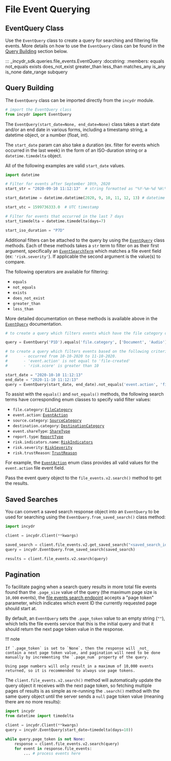 # File Event Querying

## EventQuery Class

Use the `EventQuery` class to create a query for searching and filtering file events.  More details on how to use the `EventQuery` class can be found in the [Query Building](#query-building) section below.

::: _incydr_sdk.queries.file_events.EventQuery
    :docstring:
    :members: equals not_equals exists does_not_exist greater_than less_than matches_any is_any is_none date_range subquery

## Query Building

The `EventQuery` class can be imported directly from the `incydr` module.

```python
# import the EventQuery class
from incydr import EventQuery
```

The `EventQuery(start_date=None, end_date=None)` class takes a start date and/or an end date in various forms, including a timestamp string, a datetime object, or a number (float, int).

The `start_date` param can also take a duration (ex. filter for events which occurred in the last week) in the form of an ISO-duration string or a `datetime.timedelta` object.

All of the following examples are valid `start_date` values.
```python
import datetime

# Filter for events after September 10th, 2020
start_str = "2020-09-10 11:12:13"  # string formatted as "%Y-%m-%d %H:%M:%S"

start_datetime = datetime.datetime(2020, 9, 10, 11, 12, 13) # datetime object

start_utc = 1599736333.0  # UTC timestamp

# Filter for events that occurred in the last 7 days
start_timedelta = datetime.timedelta(days=7)

start_iso_duration = "P7D"
```

Additional filters can be attached to the query by using the [`EventQuery`](#eventquery-class) class methods.  Each of these methods takes a `str` term to filter on as their first argument,
specifically an [`EventSearchTerm`](../../enums/#event-search-terms) which matches a file event field (ex: `'risk.severity'`).  If applicable the second argument is the value(s) to compare.

The following operators are available for filtering:

* `equals`
* `not_equals`
* `exists`
* `does_not_exist`
* `greater_than`
* `less_than`

More detailed documentation on these methods is available above in the [`EventQuery`](#eventquery-class) documentation.

```python
# to create a query which filters events which have the file category of 'Document' or 'Audio' from the past 1 day

query = EventQuery('P1D').equals('file.category', ['Document', 'Audio'])

# to create a query which filters events based on the following criteria:
#       - occurred from 10-10-2020 to 11-10-2020.
#       - 'event.action' is not equal to 'file-created'
#       - 'risk.score' is greater than 10

start_date = "2020-10-10 11:12:13"
end_date = "2020-11-10 11:12:13"
query = EventQuery(start_date, end_date).not_equals('event.action', 'file-created').greater_than('risk.score', 10)
```

To assist with the `equals()` and `not_equals()` methods, the following search terms have corresponding enum classes to specify valid filter values:

* `file.category`: [`FileCategory`](../../enums/#file-categories)
* `event.action`: [`EventAction`](../../enums/#event-actions)
* `source.category`: [`SourceCategory`](../../enums/#source-destination-categories)
* `destination.category`: [`DestinationCategory`](../../enums/#source-destination-categories)
* `event.shareType`: [`ShareType`](../../enums/#share-types)
* `report.type`: [`ReportType`](../../enums/#report-types)
* `risk.indicators.name`: [`RiskIndicators`](../../enums/#risk-indicators)
* `risk.severity`: [`RiskSeverity`](../../enums/#risk-severity)
* `risk.trustReason`: [`TrustReason`](../../enums/#trust-reasons)

For example, the [`EventAction`](../../enums/#event-actions) enum class provides all valid values for the `event.action` file event field.

Pass the event query object to the `file_events.v2.search()` method to get the results.

## Saved Searches

You can convert a saved search response object into an `EventQuery` to be used for searching using the
`EventQuery.from_saved_search()` class method:

```python
import incydr

client = incydr.Client(**kwargs)

saved_search = client.file_events.v2.get_saved_search("<saved_search_id>")
query = incydr.EventQuery.from_saved_search(saved_search)

results = client.file_events.v2.search(query)
```

## Pagination

To facilitate paging when a search query results in more total file events found than the `.page_size` value of the query
(the maximum page size is `10,000` events), the [file events search endpoint](https://developer.code42.com/api/#tag/File-Events/operation/searchEventsUsingPOST_1)
accepts a "page token" parameter, which indicates which event ID the currently requested page should start at.

By default, an `EventQuery` sets the `.page_token` value to an empty string (`""`), which tells the file events
service that this is the initial query and that it should return the next page token value in the response.

!!! note

    If `.page_token` is set to `None`, then the response will _not_ contain a next page token value, and pagination will need to be done
    manually by incrementing the `.page_num` property of the query.

    Using page numbers will only result in a maximum of 10,000 events returned, so it is recommended to always use page tokens.

The `client.file_events.v2.search()` method will automatically update the query object it receives with the next page
token, so fetching multiple pages of results is as simple as re-running the `.search()` method with the same query
object until the server sends a `null` page token value (meaning there are no more results):

```python
import incydr
from datetime import timedelta

client = incydr.Client(**kwargs)
query = incydr.EventQuery(start_date=timedelta(days=10))

while query.page_token is not None:
    response = client.file_events.v2.search(query)
    for event in response.file_events:
        ... # process events here
```
